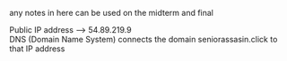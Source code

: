 any notes in here can be used on the midterm and final

Public IP address --> 54.89.219.9 <br>
DNS (Domain Name System) connects the domain seniorassasin.click to that IP address <br>